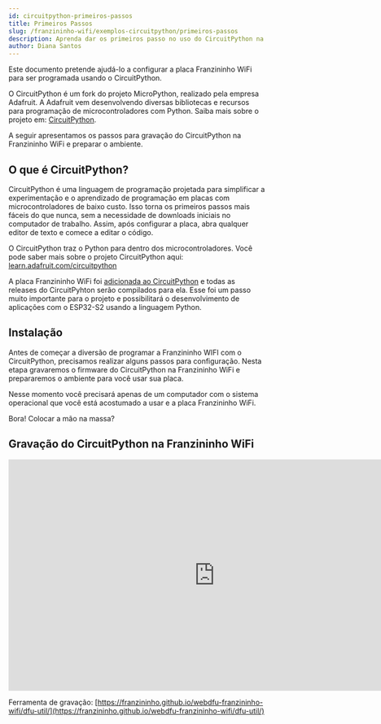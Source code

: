 ```yaml
---
id: circuitpython-primeiros-passos
title: Primeiros Passos
slug: /franzininho-wifi/exemplos-circuitpython/primeiros-passos
description: Aprenda dar os primeiros passo no uso do CircuitPython na Franzininho WiFi
author: Diana Santos
---
```


Este documento pretende ajudá-lo a configurar a placa Franzininho WiFi para ser programada usando o CircuitPython.



O CircuitPython é um fork do projeto MicroPython, realizado pela empresa Adafruit. A Adafruit vem desenvolvendo diversas bibliotecas e recursos para programação de microcontroladores com Python. Saiba mais sobre o projeto em: [CircuitPython](https://circuitpython.org/).

A seguir apresentamos os passos para gravação do CircuitPython na Franzininho WiFi e preparar o ambiente.



## O que é CircuitPython?



CircuitPython é uma linguagem de programação projetada para simplificar a experimentação e o aprendizado de programação em placas com microcontroladores de baixo custo. Isso torna os primeiros passos mais fáceis do que nunca, sem a necessidade de downloads iniciais no computador de trabalho. Assim, após configurar a placa, abra qualquer editor de texto e comece a editar o código.



O CircuitPython traz o Python para dentro dos microcontroladores. Você pode saber mais sobre o projeto CircuitPython aqui: [learn.adafruit.com/circuitpython](http://learn.adafruit.com/welcome-to-circuitpython/what-is-circuitpython)

A placa Franzininho WiFi foi [adicionada ao CircuitPython](https://circuitpython.org/downloads?q=franzininho) e todas as releases do CircuitPyhton serão compilados para ela. Esse foi um passo muito importante para o projeto e possibilitará o desenvolvimento de aplicações com o ESP32-S2 usando a linguagem Python.

## Instalação

Antes de começar a diversão de programar a Franzininho WIFI com o CircuitPython, precisamos realizar alguns passos para configuração. Nesta etapa gravaremos o firmware do CircuitPython na Franzininho WiFi e prepararemos o ambiente para você usar sua placa.

Nesse momento você precisará apenas de um computador com o sistema operacional que você está acostumado a usar e a placa Franzininho WiFi.

Bora! Colocar a mão na massa?



## Gravação do CircuitPython na Franzininho WiFi


<iframe width="809" height="455" src="https://www.youtube.com/embed/wU7wvfxmcS0" title="YouTube video player" frameborder="0" allow="accelerometer; autoplay; clipboard-write; encrypted-media; gyroscope; picture-in-picture" allowfullscreen></iframe>



Ferramenta de gravação: [https://franzininho.github.io/webdfu-franzininho-wifi/dfu-util/](https://franzininho.github.io/webdfu-franzininho-wifi/dfu-util/)
